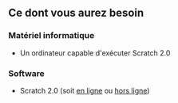 ## Ce dont vous aurez besoin

### Matériel informatique

+ Un ordinateur capable d'exécuter Scratch 2.0

### Software

+ Scratch 2.0 (soit [en ligne](https://scratch.mit.edu/projects/editor/) ou [hors ligne](https://scratch.mit.edu/scratch2download/))